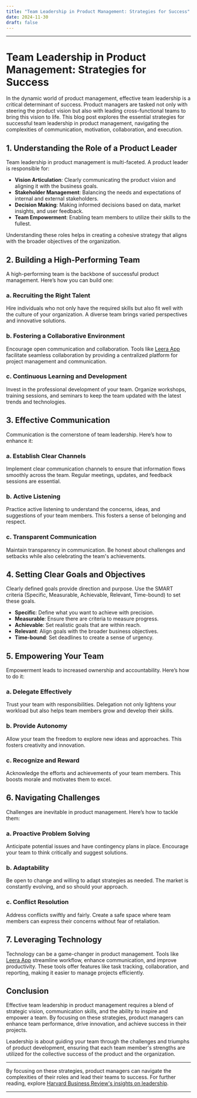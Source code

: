 ```yaml
---
title: "Team Leadership in Product Management: Strategies for Success"
date: 2024-11-30
draft: false
---
```

---

# Team Leadership in Product Management: Strategies for Success

In the dynamic world of product management, effective team leadership is a critical determinant of success. Product managers are tasked not only with steering the product vision but also with leading cross-functional teams to bring this vision to life. This blog post explores the essential strategies for successful team leadership in product management, navigating the complexities of communication, motivation, collaboration, and execution.

## 1. Understanding the Role of a Product Leader

Team leadership in product management is multi-faceted. A product leader is responsible for:
- **Vision Articulation**: Clearly communicating the product vision and aligning it with the business goals.
- **Stakeholder Management**: Balancing the needs and expectations of internal and external stakeholders.
- **Decision Making**: Making informed decisions based on data, market insights, and user feedback.
- **Team Empowerment**: Enabling team members to utilize their skills to the fullest.

Understanding these roles helps in creating a cohesive strategy that aligns with the broader objectives of the organization.

## 2. Building a High-Performing Team

A high-performing team is the backbone of successful product management. Here’s how you can build one:

### a. Recruiting the Right Talent
Hire individuals who not only have the required skills but also fit well with the culture of your organization. A diverse team brings varied perspectives and innovative solutions.

### b. Fostering a Collaborative Environment
Encourage open communication and collaboration. Tools like [Leera App](https://leera.app) facilitate seamless collaboration by providing a centralized platform for project management and communication.

### c. Continuous Learning and Development
Invest in the professional development of your team. Organize workshops, training sessions, and seminars to keep the team updated with the latest trends and technologies.

## 3. Effective Communication

Communication is the cornerstone of team leadership. Here’s how to enhance it:

### a. Establish Clear Channels
Implement clear communication channels to ensure that information flows smoothly across the team. Regular meetings, updates, and feedback sessions are essential.

### b. Active Listening
Practice active listening to understand the concerns, ideas, and suggestions of your team members. This fosters a sense of belonging and respect.

### c. Transparent Communication
Maintain transparency in communication. Be honest about challenges and setbacks while also celebrating the team's achievements.

## 4. Setting Clear Goals and Objectives

Clearly defined goals provide direction and purpose. Use the SMART criteria (Specific, Measurable, Achievable, Relevant, Time-bound) to set these goals.

- **Specific**: Define what you want to achieve with precision.
- **Measurable**: Ensure there are criteria to measure progress.
- **Achievable**: Set realistic goals that are within reach.
- **Relevant**: Align goals with the broader business objectives.
- **Time-bound**: Set deadlines to create a sense of urgency.

## 5. Empowering Your Team

Empowerment leads to increased ownership and accountability. Here’s how to do it:

### a. Delegate Effectively
Trust your team with responsibilities. Delegation not only lightens your workload but also helps team members grow and develop their skills.

### b. Provide Autonomy
Allow your team the freedom to explore new ideas and approaches. This fosters creativity and innovation.

### c. Recognize and Reward
Acknowledge the efforts and achievements of your team members. This boosts morale and motivates them to excel.

## 6. Navigating Challenges

Challenges are inevitable in product management. Here’s how to tackle them:

### a. Proactive Problem Solving
Anticipate potential issues and have contingency plans in place. Encourage your team to think critically and suggest solutions.

### b. Adaptability
Be open to change and willing to adapt strategies as needed. The market is constantly evolving, and so should your approach.

### c. Conflict Resolution
Address conflicts swiftly and fairly. Create a safe space where team members can express their concerns without fear of retaliation.

## 7. Leveraging Technology

Technology can be a game-changer in product management. Tools like [Leera App](https://leera.app) streamline workflow, enhance communication, and improve productivity. These tools offer features like task tracking, collaboration, and reporting, making it easier to manage projects efficiently.

## Conclusion

Effective team leadership in product management requires a blend of strategic vision, communication skills, and the ability to inspire and empower a team. By focusing on these strategies, product managers can enhance team performance, drive innovation, and achieve success in their projects.

Leadership is about guiding your team through the challenges and triumphs of product development, ensuring that each team member's strengths are utilized for the collective success of the product and the organization.

---

By focusing on these strategies, product managers can navigate the complexities of their roles and lead their teams to success. For further reading, explore [Harvard Business Review's insights on leadership](https://hbr.org/topic/leadership).

---